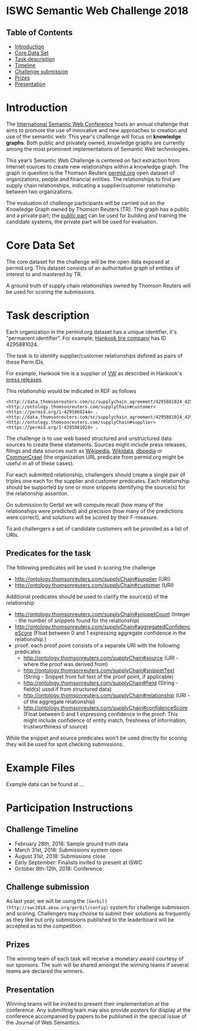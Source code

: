 # ISWC Semantic Web Challenge 2018

## Table of Contents
- [Introduction](#introduction)
- [Core Data Set](#core-data-set)
- [Task description](#task-description)
- [Timeline](#challenge-timeline)
- [Challenge submission](#challenge-submission)
- [Prizes](#prizes)
- [Presentation](#presentation)

# Introduction
The [International Semantic Web Conference](https://iswc2018.semanticweb.org) hosts an annual challenge that aims to promote the use of innovative and new approaches to creation and use of the semantic web. This year's challenge will focus on **knowledge graphs**. Both public and privately owned, knowledge graphs are currently among the most prominent implementations of Semantic Web technologies.

This year’s Semantic Web Challenge is centered on fact extraction from Internet sources to create new relationships within a knowledge graph. The graph in question is the Thomson Reuters [permid.org](permid.org) open dataset of organizations, people and financial entities. The relationships to find are supply chain relationships, indicating a supplier/customer relationship between two organizations.

The evaluation of challenge participants will be carried out on the Knowledge Graph owned by Thomson Reuters (TR). The graph has a public and a private part; the [public part](https://permid.org/) can be used for building and training the candidate systems, the private part will be used for evaluation.

# Core Data Set
The core dataset for the challenge will be the open data exposed at permid.org. This dataset consists of an authoritative graph of entities of interest to and mastered by TR.

A ground truth of supply chain relationships owned by Thomson Reuters will be used for scoring the submissions.

# Task description
Each organization in the permid.org dataset has a unique identifier, it's "permanent identifier". For example, [Hankook tire company](https://permid.org/1-4295881024) has ID 4295881024.

The task is to identify supplier/customer relationships defined as pairs of these Perm IDs.

For example, Hankook tire is a supplier of [VW](https://permid.org/1-4295869244) as described in Hankook's [press releases](https://www.hankooktire-mediacenter.com).

This relationship would be indicated in RDF as follows
```
<http://data.thomsonreuters.com/sc/supplychain_agreement/4295881024_4295869244> <http://ontology.thomsonreuters.com/supplyChain#customer> <https://permid.org/1-4295869244> .
<http://data.thomsonreuters.com/sc/supplychain_agreement/4295881024_4295869244> <http://ontology.thomsonreuters.com/supplyChain#supplier> <https://permid.org/1-4295881024> .
```

The challenge is to use web based structured and unstructured data sources to create these statements. Sources might include press releases, filings and data sources such as [Wikipedia](https://www.wikipedia.org), [Wikidata](https://www.wikidata.org), [dbpedia](http://dbpedia.org) or [CommonCrawl](http://commoncrawl.org) (the organization URL predicate from permid.org might be useful in all of these cases).

For each submitted relationship, challengers should create a single pair of triples one each for the supplier and customer predicates. Each relationship should be supported by one or more snippets identifying the source(s) for the relationship assertion.

On submission to Gerbil we will compute recall (how many of the relationships were predicted) and precision (how many of the predictions were correct), and solutions will be scored by their F-measure.

To aid challengers a set of candidate customers will be provided as a list of URIs.

## Predicates for the task

The following predicates will be used in scoring the challenge

- http://ontology.thomsonreuters.com/supplyChain#supplier (URI)
- http://ontology.thomsonreuters.com/supplyChain#customer (URI)

Additional predicates should be used to clarify the source(s) of the relationship
- http://ontology.thomsonreuters.com/supplyChain#snippetCount  (Integer - the number of snippets found for the relationship)
- http://ontology.thomsonreuters.com/supplyChain#aggregatedConfidenceScore (Float between 0 and 1 expressing aggregate confidence in the relationship.)
- proof: each proof point consists of a separate URI with the following predicates
    - http://ontology.thomsonreuters.com/supplyChain#source (URI - where the proof was derived from)
    - http://ontology.thomsonreuters.com/supplyChain#snippetText (String - Snippet from full text of the proof point, if applicable)
    - http://ontology.thomsonreuters.com/supplyChain#field (String - field(s) used if from structured data)
    - http://ontology.thomsonreuters.com/supplyChain#relationship (URI - of the aggregate relationship)
    - http://ontology.thomsonreuters.com/supplyChain#confidenceScore (Float between 0 and 1 expressing confidence in the proof:  This might include confidence of entity match, freshness of information, trustworthiness of source)

While the snippet and source predicates won't be used directly for scoring they will be used for spot checking submissions.

# Example Files
Example data can be found at ...

# Participation Instructions

## Challenge Timeline
- February 28th, 2018: Sample ground truth data
- March 31st, 2018: Submissions system open
- August 31st, 2018: Submissions close
- Early September: Finalists invited to present at ISWC
- October 8th-12th, 2018: Conference

## Challenge submission

As last year, we will be using the `[Gerbil](http://swc2018.aksw.org/gerbil/config)` system for challenge submission and scoring. Challengers may choose to submit their solutions as frequently as they like but only submissions published to the leaderboard will be accepted as to the competition.

## Prizes
The winning team of each task will receive a monetary award courtesy of our sponsors. The sum will be shared amongst the winning teams if several teams are declared the winners.

## Presentation
Winning teams will be invited to present their implementation at the conference. Any submitting team may also provide posters for display at the conference accompanied by  papers to be published in the special issue of the Journal of Web Semantics.